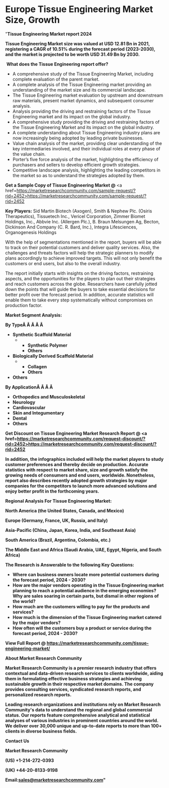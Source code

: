 # Europe Tissue Engineering Market Size, Growth
"<strong>Tissue Engineering Market report 2024</strong>

<strong>Tissue Engineering Market size was valued at USD 12.81 Bn in 2021, registering a CAGR of 10.51% during the forecast period (2023-2030), and the market is projected to be worth USD 31.49 Bn by 2030.</strong>

 <strong><b>What does the Tissue Engineering report offer?</b></strong>
<ul>
  <li>A comprehensive study of the Tissue Engineering Market, including complete evaluation of the parent market.</li>
  <li>A complete analysis of the Tissue Engineering market providing an understanding of the market size and its commercial landscape.</li>
  <li>The Tissue Engineering market evaluation by upstream and downstream raw materials, present market dynamics, and subsequent consumer analysis.</li>
  <li>Analysis providing the driving and restraining factors of the Tissue Engineering market and its impact on the global industry.</li>
  <li>A comprehensive study providing the driving and restraining factors of the Tissue Engineering Market and its impact on the global industry.</li>
  <li>A complete understanding about Tissue Engineering industry plans are now increasingly being adopted by leading private businesses.</li>
  <li>Value chain analysis of the market, providing clear understanding of the key intermediaries involved, and their individual roles at every phase of the value chain.</li>
  <li>Porter’s five force analysis of the market, highlighting the efficiency of purchasers and sellers to develop efficient growth strategies.</li>
  <li>Competitive landscape analysis, highlighting the leading competitors in the market so as to understand the strategies adopted by them.</li>
</ul>

<strong>Get a Sample Copy of Tissue Engineering Market @ </strong><a href=https://marketresearchcommunity.com/sample-request/?rid=2452><u>https://marketresearchcommunity.com/sample-request/?rid=2452</u></a>

<strong>Key Players:</strong> 
Sid Martin Biotech (Axogen), Smith &amp; Nephew Plc. (Osiris Therapeutics), Tissuetech Inc., Vericel Corporation, Zimmer Biomet Holdings, Inc., Abbvie Inc. (Allergen Plc.), B. Braun Melsungen Ag, Becton, Dickinson And Company (C. R. Bard, Inc.), Integra Lifesciences, Organogenesis Holdings

With the help of segmentations mentioned in the report, buyers will be able to track on their potential customers and deliver quality services. Also, the challenges and threats factors will help the strategic planners to modify plans accordingly to achieve improved targets. This will not only benefit the customers or end users, but also to the overall industry.

The report initially starts with insights on the driving factors, restraining aspects, and the opportunities for the players to plan out their strategies and reach customers across the globe. Researchers have carefully jotted down the points that will guide the buyers to take essential decisions for better profit over the forecast period. In addition, accurate statistics will enable them to take every step systematically without compromises on production factor.

<strong>Market Segment Analysis:</strong>


<strong><strong>By TypeÂ Â Â Â Â  </strong></h4>
<ul>
 	<li>Synthetic Scaffold Material
<ul>
 	<li style=""list-style-type: none;"">
<ul>
 	<li>Synthetic Polymer</li>
 	<li>Others</li>
</ul>
</li>
</ul>
</li>
 	<li>Biologically Derived Scaffold Material
<ul>
 	<li style=""list-style-type: none;"">
<ul>
 	<li>Collagen</li>
 	<li>Others</li>
</ul>
</li>
</ul>
</li>
 	<li>Others</li>
</ul>
<strong><strong>By ApplicationÂ Â Â Â  </strong></h4>
<ul>
 	<li>Orthopedics and Musculoskeletal</li>
 	<li>Neurology</li>
 	<li>Cardiovascular</li>
 	<li>Skin and Integumentary</li>
 	<li>Dental</li>
 	<li>Others</li>
</ul>

<strong>Get Discount on Tissue Engineering Market Research Report @ </b></strong><a href=https://marketresearchcommunity.com/request-discount/?rid=2452><u>https://marketresearchcommunity.com/request-discount/?rid=2452</u></a>

In addition, the infographics included will help the market players to study customer preferences and thereby decide on production. Accurate statistics with respect to market share, size and growth satisfy the growing needs of consumers and end users, worldwide. Nonetheless, report also describes recently adopted growth strategies by major companies for the competitors to launch more advanced solutions and enjoy better profit in the forthcoming years.

<strong>Regional Analysis For Tissue Engineering Market:</strong>

<strong>North America</strong> (the United States, Canada, and Mexico)

<strong>Europe</strong> (Germany, France, UK, Russia, and Italy)

<strong>Asia-Pacific</strong> (China, Japan, Korea, India, and Southeast Asia)

<strong>South America</strong> (Brazil, Argentina, Colombia, etc.)

<strong>The Middle East and Africa</strong> (Saudi Arabia, UAE, Egypt, Nigeria, and South Africa)

<strong>The Research is Answerable to the following Key Questions:</strong>
<ul>
 	<li>Where can business owners locate more potential customers during the forecast period, 2024 - 2030?</li>
 	<li>How are the major vendors operating in the Tissue Engineering market planning to reach a potential audience in the emerging economies? Why are sales soaring in certain parts, but dismal in other regions of the world?</li>
 	<li>How much are the customers willing to pay for the products and services?</li>
 	<li>How much is the dimension of the Tissue Engineering market catered by the major vendors?</li>
 	<li>How often will the customers buy a product or service during the forecast period, 2024 - 2030?</li>
</ul>

<strong>View Full Report @</strong> <a href=https://marketresearchcommunity.com/tissue-engineering-market/>https://marketresearchcommunity.com/tissue-engineering-market/</a>

<strong>About Market Research Community</strong>

Market Research Community is a premier research industry that offers contextual and data-driven research services to clients worldwide, aiding them in formulating effective business strategies and achieving sustainable growth in their respective market domains. The company provides consulting services, syndicated research reports, and personalized research reports.

Leading research organizations and institutions rely on Market Research Community's data to understand the regional and global commercial status. Our reports feature comprehensive analytical and statistical analyses of various industries in prominent countries around the world. We deliver over 30,000 unique and up-to-date reports to more than 100+ clients in diverse business fields.

<strong>Contact Us</strong>

<strong>Market Research Community</strong>

(US) +1-214-272-0393

(UK) +44-20-8133-9198

<strong>Email:</strong>sales@marketresearchcommunity.com"
